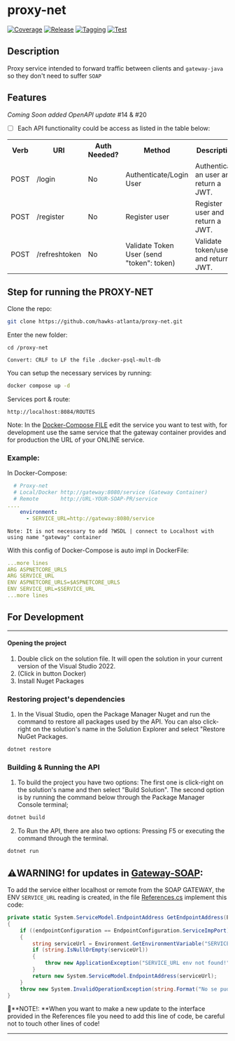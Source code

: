 # proxy-net

[![Coverage](https://github.com/hawks-atlanta/proxy-net/actions/workflows/coverage.yaml/badge.svg)](https://github.com/hawks-atlanta/proxy-net/actions/workflows/coverage.yaml) [![Release](https://github.com/hawks-atlanta/proxy-net/actions/workflows/release.yaml/badge.svg)](https://github.com/hawks-atlanta/proxy-net/actions/workflows/release.yaml) [![Tagging](https://github.com/hawks-atlanta/proxy-net/actions/workflows/tagging.yaml/badge.svg)](https://github.com/hawks-atlanta/proxy-net/actions/workflows/tagging.yaml) [![Test](https://github.com/hawks-atlanta/proxy-net/actions/workflows/testing.yaml/badge.svg)](https://github.com/hawks-atlanta/proxy-net/actions/workflows/testing.yaml) 

## Description

Proxy service intended to forward traffic between clients and `gateway-java` so they don't need to suffer `SOAP`

## Features

_Coming Soon added OpenAPI update_ #14 & #20

- [ ] Each API functionality could be access as listed in the table below:

<table>
  <tbody>
    <tr>
      <th>Verb</th>
      <th>URI</th>
      <th>Auth Needed?</th>
      <th>Method</th>
      <th>Description</th>
    </tr>
    <tr>
      <td>POST</td>
      <td>/login</td>
      <td class='text-align:center'>No</td>
      <td>Authenticate/Login User</td>
      <td>Authenticate an user and return a JWT.</td>
    </tr>
    <tr>
      <td>POST</td>
      <td>/register</td>
      <td class='text-align:center'>No</td>
      <td>Register user</td>
      <td>Register user and return a JWT.</td>
    </tr>    
    <tr>
      <td>POST</td>
      <td>/refreshtoken</td>
      <td class='text-align:center'>No</td>
      <td>Validate Token User (send "token": token)</td>
      <td>Validate token/user and return a JWT.</td>
    </tr>
  </tbody>
</table>


## Step for running the PROXY-NET

Clone the repo:

``````bash
git clone https://github.com/hawks-atlanta/proxy-net.git
``````

Enter the new folder:

``````
cd /proxy-net
``````

`Convert: CRLF to LF the file .docker-psql-mult-db`

You can setup the necessary services by running:

``````bash
docker compose up -d
``````

Services port & route:

`http://localhost:8084/ROUTES`

Note: In the [Docker-Compose FILE](https://github.com/hawks-atlanta/proxy-net/blob/main/docker-compose.yaml) edit the service you want to test with, for development use the same service that the gateway container provides and for production the URL of your ONLINE service.

### **Example:**

In Docker-Compose:

``````yaml
  # Proxy-net
  # Local/Docker http://gateway:8080/service (Gateway Container)
  # Remote       http://URL-YOUR-SOAP-PR/service
....
    environment:
      - SERVICE_URL=http://gateway:8080/service 
``````

`Note: It is not necessary to add ?WSDL | connect to Localhost with using name "gateway" container`

With this config of Docker-Compose is auto impl in DockerFile:
``````yaml
...more lines
ARG ASPNETCORE_URLS
ARG SERVICE_URL
ENV ASPNETCORE_URLS=$ASPNETCORE_URLS
ENV SERVICE_URL=$SERVICE_URL
...more lines
``````

## For Development

---

#### Opening the project

1. Double click on the solution file. It will open the solution in your current version of the Visual Studio 2022.
1. (Click in button Docker)
1. Install Nuget Packages


### Restoring project's dependencies

1. In the Visual Studio, open the Package Manager Nuget and run the command to restore all packages used by the API. You can also click-right on the solution's name in the Solution Explorer and select "Restore NuGet Packages.

```sh
dotnet restore
```

### Building & Running the API

1. To build the project you have two options: The first one is click-right on the solution's name and then select "Build Solution". The second option is by running the command below through the Package Manager Console terminal;

```sh
dotnet build
```

2. To Run the API, there are also two options: Pressing F5 or executing the command through the terminal. 

```sh
dotnet run
```

## ⚠️WARNING! for updates in [Gateway-SOAP](https://github.com/hawks-atlanta/gateway-java):

To add the service either localhost or remote from the SOAP GATEWAY, the ENV `SERVICE_URL` reading is created, in the file [References.cs](https://github.com/hawks-atlanta/proxy-net/blob/main/ServiceReference/Reference.cs) implement this code:

``````c#
private static System.ServiceModel.EndpointAddress GetEndpointAddress(EndpointConfiguration endpointConfiguration)
{
    if ((endpointConfiguration == EndpointConfiguration.ServiceImpPort))
    {
        string serviceUrl = Environment.GetEnvironmentVariable("SERVICE_URL");
        if (string.IsNullOrEmpty(serviceUrl))
        {
            throw new ApplicationException("SERVICE_URL env not found!");
        }
        return new System.ServiceModel.EndpointAddress(serviceUrl);
    }
    throw new System.InvalidOperationException(string.Format("No se pudo encontrar un punto de conexión con el nombre \"{0}\".", endpointConfiguration));
}
``````

🚨**NOTE!: **When you want to make a new update to the interface provided in the References file you need to add this line of code, be careful not to touch other lines of code!

---

